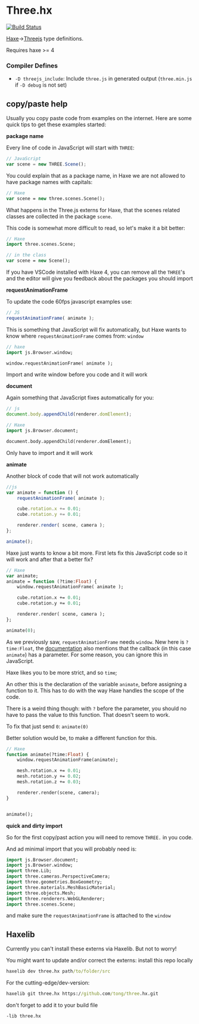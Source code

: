 
# Three.hx

[![Build Status](https://travis-ci.org/tong/three.hx.svg?branch=master)](https://travis-ci.org/tong/three.hx)

[Haxe](https://haxe.org/)→[Threejs](http://threejs.org/) type definitions.

Requires haxe >= 4

### Compiler Defines

* `-D threejs_include`: Include `three.js` in generated output (`three.min.js` if `-D debug` is not set)


## copy/paste help

Usually you copy paste code from examples on the internet.
Here are some quick tips to get these examples started:

**package name**

Every line of code in JavaScript will start with `THREE`:

```js
// JavaScript
var scene = new THREE.Scene();
```

You could explain that as a package name, in Haxe we are not allowed to have package names with capitals:

```haxe
// Haxe
var scene = new three.scenes.Scene();
```

What happens in the Three.js externs for Haxe, that the scenes related classes are collected in the package `scene`.

This code is somewhat more difficult to read, so let's make it a bit better:



```haxe
// Haxe
import three.scenes.Scene;

// in the class
var scene = new Scene();
```

If you have VSCode installed with Haxe 4, you can remove all the `THREE`'s and the editor will give you feedback about the packages you should import



**requestAnimationFrame**

To update the code 60fps javascript examples use:

```js
// JS
requestAnimationFrame( animate );
```

This is something that JavaScript will fix automatically, but Haxe wants to know where `requestAnimationFrame` comes from: `window`

```haxe
// haxe
import js.Browser.window;

window.requestAnimationFrame( animate );
```

Import and write window before you code and it will work



**document**

Again something that JavaScript fixes automatically for you:

```js
// js
document.body.appendChild(renderer.domElement);
```

```haxe
// Haxe
import js.Browser.document;

document.body.appendChild(renderer.domElement);
```

Only have to import and it will work


**animate**

Another block of code that will not work automatically


```js
//js
var animate = function () {
	requestAnimationFrame( animate );

	cube.rotation.x += 0.01;
	cube.rotation.y += 0.01;

	renderer.render( scene, camera );
};

animate();
````

Haxe just wants to know a bit more.
First lets fix this JavaScript code so it will work and after that a better fix?

```haxe
// Haxe
var animate;
animate = function (?time:Float) {
	window.requestAnimationFrame( animate );

	cube.rotation.x += 0.01;
	cube.rotation.y += 0.01;

	renderer.render( scene, camera );
};

animate(0);
````

As we previously saw, `requestAnimationFrame` needs `window`.
New here is `?time:Float`, the [documentation](https://developer.mozilla.org/en-US/docs/Web/API/window/requestAnimationFrame) also mentions that the callback (in this case `animate`) has a parameter. For some reason, you can ignore this in JavaScript.

Haxe likes you to be more strict, and so `time`;

An other this is the declaration of the variable `animate`, before assigning a function to it. This has to do with the way Haxe handles the scope of the code.

There is a weird thing though: with `?` before the parameter, you should no have to pass the value to this function. That doesn't seem to work.

To fix that just send `0`: `animate(0)`



Better solution would be, to make a different function for this.

```haxe
// Haxe
function animate(?time:Float) {
	window.requestAnimationFrame(animate);

	mesh.rotation.x += 0.01;
	mesh.rotation.y += 0.02;
	mesh.rotation.z += 0.03;

	renderer.render(scene, camera);
}


animate();
```









**quick and dirty import**

So for the first copy/past action you will need to remove `THREE.` in you code.


And ad minimal import that you will probably need is:

```haxe
import js.Browser.document;
import js.Browser.window;
import three.Lib;
import three.cameras.PerspectiveCamera;
import three.geometries.BoxGeometry;
import three.materials.MeshBasicMaterial;
import three.objects.Mesh;
import three.renderers.WebGLRenderer;
import three.scenes.Scene;
```

and make sure the `requestAnimationFrame` is attached to the `window`

## Haxelib

Currently you can't install these externs via Haxelib.
But not to worry!

You might want to update and/or correct the externs: install this repo locally

```cmd
haxelib dev three.hx path/to/folder/src
```

For the cutting-edge/dev-version:

```cmd
haxelib git three.hx https://github.com/tong/three.hx.git
```

don't forget to add it to your build file

```cmd
-lib three.hx
```

